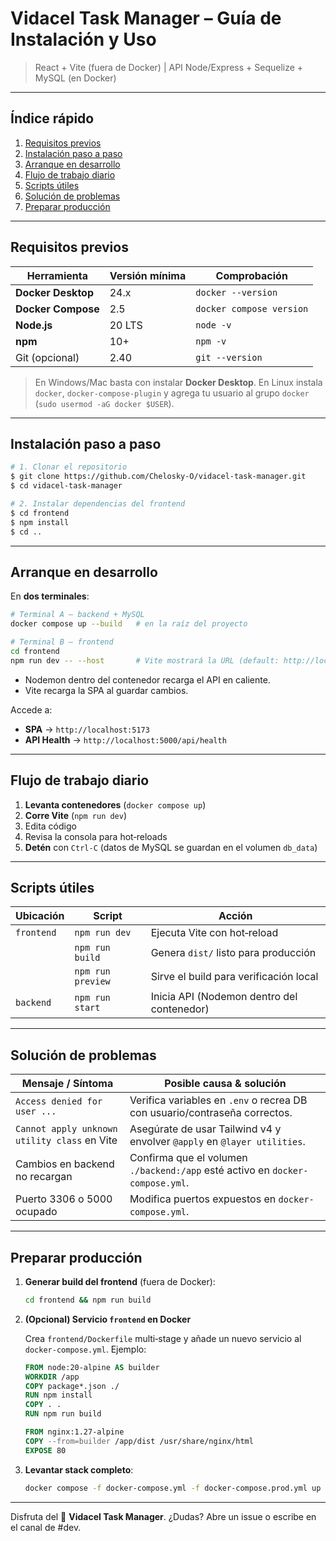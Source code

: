 ﻿# Vidacel Task Manager – Guía de Instalación y Uso

> React + Vite (fuera de Docker) | API Node/Express + Sequelize + MySQL (en Docker)

---

## Índice rápido

1. [Requisitos previos](#requisitos-previos)
2. [Instalación paso a paso](#instalación-paso-a-paso)
3. [Arranque en desarrollo](#arranque-en-desarrollo)
4. [Flujo de trabajo diario](#flujo-de-trabajo-diario)
5. [Scripts útiles](#scripts-útiles)
6. [Solución de problemas](#solución-de-problemas)
7. [Preparar producción](#preparar-producción)

---

## Requisitos previos

| Herramienta        | Versión mínima | Comprobación             |
| ------------------ | -------------- | ------------------------ |
| **Docker Desktop** | 24.x           | `docker --version`       |
| **Docker Compose** | 2.5            | `docker compose version` |
| **Node.js**        | 20 LTS         | `node -v`                |
| **npm**            | 10+            | `npm -v`                 |
| Git (opcional)     | 2.40           | `git --version`          |

> En Windows/Mac basta con instalar **Docker Desktop**. En Linux instala `docker`, `docker-compose-plugin` y agrega tu usuario al grupo `docker` (`sudo usermod -aG docker $USER`).

---

## Instalación paso a paso

```bash
# 1. Clonar el repositorio
$ git clone https://github.com/Chelosky-O/vidacel-task-manager.git
$ cd vidacel-task-manager

# 2. Instalar dependencias del frontend
$ cd frontend
$ npm install
$ cd ..
```

---

## Arranque en desarrollo

En **dos terminales**:

```bash
# Terminal A — backend + MySQL
docker compose up --build   # en la raíz del proyecto
```

```bash
# Terminal B — frontend
cd frontend
npm run dev -- --host       # Vite mostrará la URL (default: http://localhost:5173)
```

* Nodemon dentro del contenedor recarga el API en caliente.
* Vite recarga la SPA al guardar cambios.

Accede a:

* **SPA** → `http://localhost:5173`
* **API Health** → `http://localhost:5000/api/health`

---

## Flujo de trabajo diario

1. **Levanta contenedores** (`docker compose up`)
2. **Corre Vite** (`npm run dev`)
3. Edita código
4. Revisa la consola para hot‑reloads
5. **Detén** con `Ctrl‑C` (datos de MySQL se guardan en el volumen `db_data`)

---

## Scripts útiles

| Ubicación  | Script            | Acción                                     |
| ---------- | ----------------- | ------------------------------------------ |
| `frontend` | `npm run dev`     | Ejecuta Vite con hot‑reload                |
|            | `npm run build`   | Genera `dist/` listo para producción       |
|            | `npm run preview` | Sirve el build para verificación local     |
| `backend`  | `npm run start`   | Inicia API (Nodemon dentro del contenedor) |

---

## Solución de problemas

| Mensaje / Síntoma                            | Posible causa & solución                                                      |
| -------------------------------------------- | ----------------------------------------------------------------------------- |
| `Access denied for user ...`                 | Verifica variables en `.env` o recrea DB con usuario/contraseña correctos.    |
| `Cannot apply unknown utility class` en Vite | Asegúrate de usar Tailwind v4 y envolver `@apply` en `@layer utilities`.      |
| Cambios en backend no recargan               | Confirma que el volumen `./backend:/app` esté activo en `docker-compose.yml`. |
| Puerto 3306 o 5000 ocupado                   | Modifica puertos expuestos en `docker-compose.yml`.                           |

---

## Preparar producción

1. **Generar build del frontend** (fuera de Docker):

   ```bash
   cd frontend && npm run build
   ```

2. **(Opcional) Servicio `frontend` en Docker**

   Crea `frontend/Dockerfile` multi‑stage y añade un nuevo servicio al `docker-compose.yml`. Ejemplo:

   ```dockerfile
   FROM node:20-alpine AS builder
   WORKDIR /app
   COPY package*.json ./
   RUN npm install
   COPY . .
   RUN npm run build

   FROM nginx:1.27-alpine
   COPY --from=builder /app/dist /usr/share/nginx/html
   EXPOSE 80
   ```

3. **Levantar stack completo**:

   ```bash
   docker compose -f docker-compose.yml -f docker-compose.prod.yml up --build -d
   ```

---

Disfruta del 🚀 **Vidacel Task Manager**.
¿Dudas? Abre un issue o escribe en el canal de #dev.
